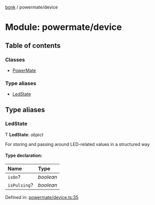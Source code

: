 [bonk](../README.md) / powermate/device

# Module: powermate/device

## Table of contents

### Classes

- [PowerMate](../classes/powermate_device.powermate.md)

### Type aliases

- [LedState](powermate_device.md#ledstate)

## Type aliases

### LedState

Ƭ **LedState**: *object*

For storing and passing around LED-related values in a structured way

#### Type declaration:

Name | Type |
:------ | :------ |
`isOn`? | *boolean* |
`isPulsing`? | *boolean* |

Defined in: [powermate/device.ts:35](https://github.com/expandrew/media-cube/blob/02306f2/bonk/src/devices/powermate/device.ts#L35)
